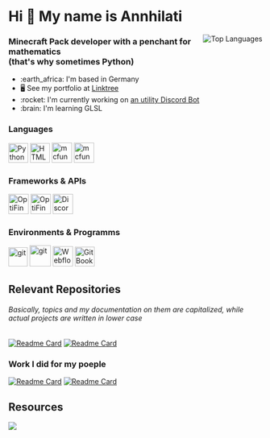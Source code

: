 <h1 align="left">Hi 👋 My name is Annhilati</h1>

<a href="https://github.com/annhilati"><img align="right" src="https://github-readme-stats.vercel.app/api/top-langs/?username=annhilati&layout=compact&theme=dark&bg_color=161928&title_color=ffffff&text_color=ffffff&border_color=2A2630&langs_count=6&hide=JSON,INI,Markdown" alt="Top Languages"></a>
<!--<h3 align="left"><a href="https://github.com/annhilati" target="_blank" rel="noreferrer"><img align="right" height="250" src="https://github.com/annhilati/annhilati/blob/main/github/assets/annhilati/Annhilati%20Minecraft%20Model.png" /></a></h3>-->

### Minecraft Pack developer with a penchant for mathematics <br> (that's why sometimes Python)

<ul>
    <li>:earth_africa: I'm based in Germany</li>
    <li>🖥️ See my portfolio at <a href="http://linktr.ee/annhilati">Linktree</a></li>
    <li>:rocket: I'm currently working on <a href="https://github.com/annhilati/discord-bot">an utility Discord Bot</a></li>
    <li>:brain: I'm learning GLSL</li>
</ul>

<h3 align="left">Languages</h3>
<p align="left">
    <!--Python--> <a href="https://github.com/annhilati?tab=repositories&q=&type=&language=python&sort=" target="_blank" rel="noreferrer"><img src="https://raw.githubusercontent.com/danielcranney/readme-generator/main/public/icons/skills/python-colored.svg" width="39" height="39" alt="Python" /></a>
    <!--HTML--> <a href="#" target="_blank" rel="noreferrer"><img src="https://raw.githubusercontent.com/danielcranney/readme-generator/main/public/icons/skills/html5-colored.svg" width="39" height="39" alt="HTML5" /></a>
    <!--mcfunction--> <a href="https://github.com/annhilati?tab=repositories&q=&type=&language=mcfunction&sort=" target="_blank" rel="noreferrer"><img src="https://arcensoth.gallerycdn.vsassets.io/extensions/arcensoth/language-mcfunction/0.18.0/1623524423579/Microsoft.VisualStudio.Services.Icons.Default" width="40" height="40" alt="mcfunction" /></a>
    <!--Mojo--> <a href="https://github.com/annhilati?tab=repositories&q=&type=&language=mojo&sort=" target="_blank" rel="noreferrer"><img src="https://modular-mojotools.gallerycdn.vsassets.io/extensions/modular-mojotools/vscode-mojo/24.2.1/1712946843271/Microsoft.VisualStudio.Services.Icons.Default" width="40" height="40" alt="mcfunction" /></a>   
</p>

<h3 align="left">Frameworks & APIs</h3>
<p align="left">
    <!--Datapacks--> <a href="https://github.com/annhilati?tab=repositories&q=&type=&language=mcfunction&sort=" target="_blank" rel="noreferrer"><img src="https://spgoding.gallerycdn.vsassets.io/extensions/spgoding/datapack-language-server/3.4.19/1703597943605/Microsoft.VisualStudio.Services.Icons.Default" width="40" height="40" alt="OptiFine Shaders" /></a>
    <!--OptiFine Shading--> <a href="https://github.com/sp614x/optifine/blob/master/OptiFineDoc/doc/shaders.txt" target="_blank" rel="noreferrer"><img src="https://strum355.gallerycdn.vsassets.io/extensions/strum355/vscode-mc-shader/0.9.9/1676220390105/Microsoft.VisualStudio.Services.Icons.Default" width="40" height="40" alt="OptiFine Shaders" /></a>
    <!--Discord.py--> <a href="https://discordpy.readthedocs.io/en/stable/" target="_blank" rel="noreferrer"><img src="https://disnake.dev/assets/disnake-logo.png" width="40" height="40" alt="Discord.py Shaders" /></a>
</p>

<h3 align="left">Environments & Programms</h3>
<p align="left">
    <!--git--> <a href="https://git-scm.com" target="_blank" rel="noreferrer"><img src="https://der-linux-admin.de/wp-content/uploads/2017/11/git_logo-150x150.png" width="38" height="38" alt="git" /></a>
    <!--Java--> <a href="https://www.oracle.com/de/java/technologies/downloads/" target="_blank" rel="noreferrer"><img src="https://img.icons8.com/?size=256&id=13679&format=png" width="42" height="42" alt="git" /></a>
    <!--Webflow--> <a href="https://Webflow.com" target="_blank" rel="noreferrer"><img src="https://assets-global.website-files.com/5f15081919fdf673994ab5fd/651f24a499bc8356ba844e0c_Webflow-Logo.svg" width="40" height="40" alt="Webflow" /></a>
    <!--GitBook--> <a href="https://gitbook.com" target="_blank" rel="noreferrer"><img src="https://cdn.icon-icons.com/icons2/2699/PNG/512/gitbook_logo_icon_168173.png" width="39" height="39" alt="GitBook" /></a>
    
</p>

<!--### Stats
[![Top Languages](https://github-readme-stats.vercel.app/api/top-langs/?username=annhilati&layout=compact&theme=dark&bg_color=161928&title_color=ffffff&text_color=ffffff&border_color=2A2630&langs_count=6&hide=JSON,INI)](https://github.com/annhilati)
-->

## Relevant Repositories
###### Basically, topics and my documentation on them are capitalized, while actual projects are written in lower case
[![Readme Card](https://github-readme-stats.vercel.app/api/pin/?username=annhilati&repo=discord-bot&theme=dark&bg_color=161928&title_color=ffffff&text_color=ffffff&border_color=2A2630&description_lines_count=3)](https://github.com/annhilati/discord-bot/)
[![Readme Card](https://github-readme-stats.vercel.app/api/pin/?username=Annhilati&repo=lbd-shaders&theme=dark&bg_color=161928&title_color=ffffff&text_color=ffffff&border_color=2A2630&description_lines_count=3)](https://github.com/Annhilati/lbd-shaders)

### Work I did for my poeple
[![Readme Card](https://github-readme-stats.vercel.app/api/pin/?username=Blazes-Meta&repo=meta-maltino-minecraft-server&theme=dark&bg_color=161928&title_color=ffffff&text_color=ffffff&border_color=2A2630&description_lines_count=3)](https://github.com/Blazes-Meta/meta-maltino-minecraft-server)
[![Readme Card](https://github-readme-stats.vercel.app/api/pin/?username=Blazes-Meta&repo=dynmap-discord-activity&theme=dark&bg_color=161928&title_color=ffffff&text_color=ffffff&border_color=2A2630&description_lines_count=3)](https://github.com/Blazes-Meta/dynmap-discord-activity)

## Resources
<a href="https://gist.github.com/annhilati/78c5b3eb6e71ba13760ef0eff38dce34"><img align="center" src="https://github-readme-stats.vercel.app/api/gist?id=78c5b3eb6e71ba13760ef0eff38dce34&theme=dark&bg_color=161928&title_color=ffffff&text_color=ffffff&border_color=2A2630&description_lines_count=3" /></a>

